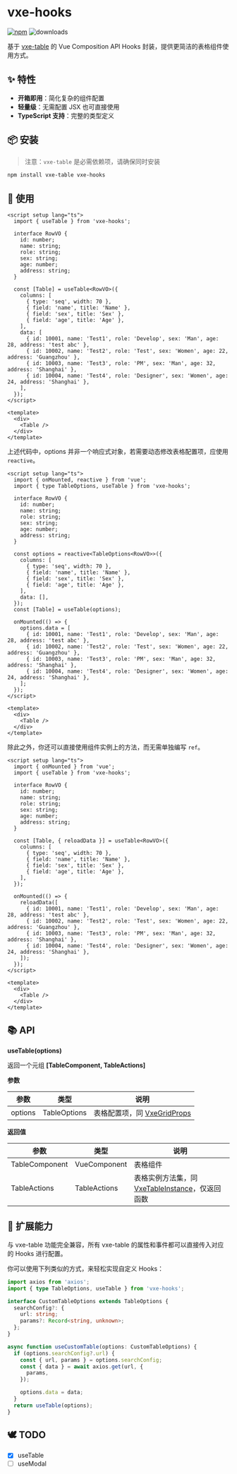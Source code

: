 # vxe-hooks

[![npm](https://img.shields.io/npm/v/vxe-hooks?style=flat-square&logo=npm&logoColor=CB3837&labelColor=FAFAFA)](https://www.npmjs.com/package/vxe-hooks)
![downloads](https://img.shields.io/npm/dt/vxe-hooks?style=flat-square&logo=tinder&logoColor=FF8C00&labelColor=FAFAFA)

基于 [vxe-table](https://github.com/x-extends/vxe-table) 的 Vue Composition API Hooks 封装，提供更简洁的表格组件使用方式。

## ✨ 特性

- **开箱即用**：简化复杂的组件配置
- **轻量级**：无需配置 JSX 也可直接使用
- **TypeScript 支持**：完整的类型定义

## 📦 安装

> 注意：`vxe-table` 是必需依赖项，请确保同时安装

```bash
npm install vxe-table vxe-hooks
```

## 🔨 使用

```vue
<script setup lang="ts">
  import { useTable } from 'vxe-hooks';

  interface RowVO {
    id: number;
    name: string;
    role: string;
    sex: string;
    age: number;
    address: string;
  }

  const [Table] = useTable<RowVO>({
    columns: [
      { type: 'seq', width: 70 },
      { field: 'name', title: 'Name' },
      { field: 'sex', title: 'Sex' },
      { field: 'age', title: 'Age' },
    ],
    data: [
      { id: 10001, name: 'Test1', role: 'Develop', sex: 'Man', age: 28, address: 'test abc' },
      { id: 10002, name: 'Test2', role: 'Test', sex: 'Women', age: 22, address: 'Guangzhou' },
      { id: 10003, name: 'Test3', role: 'PM', sex: 'Man', age: 32, address: 'Shanghai' },
      { id: 10004, name: 'Test4', role: 'Designer', sex: 'Women', age: 24, address: 'Shanghai' },
    ],
  });
</script>

<template>
  <div>
    <Table />
  </div>
</template>
```

上述代码中，options 并非一个响应式对象，若需要动态修改表格配置项，应使用 `reactive`。

```vue
<script setup lang="ts">
  import { onMounted, reactive } from 'vue';
  import { type TableOptions, useTable } from 'vxe-hooks';

  interface RowVO {
    id: number;
    name: string;
    role: string;
    sex: string;
    age: number;
    address: string;
  }

  const options = reactive<TableOptions<RowVO>>({
    columns: [
      { type: 'seq', width: 70 },
      { field: 'name', title: 'Name' },
      { field: 'sex', title: 'Sex' },
      { field: 'age', title: 'Age' },
    ],
    data: [],
  });
  const [Table] = useTable(options);

  onMounted(() => {
    options.data = [
      { id: 10001, name: 'Test1', role: 'Develop', sex: 'Man', age: 28, address: 'test abc' },
      { id: 10002, name: 'Test2', role: 'Test', sex: 'Women', age: 22, address: 'Guangzhou' },
      { id: 10003, name: 'Test3', role: 'PM', sex: 'Man', age: 32, address: 'Shanghai' },
      { id: 10004, name: 'Test4', role: 'Designer', sex: 'Women', age: 24, address: 'Shanghai' },
    ];
  });
</script>

<template>
  <div>
    <Table />
  </div>
</template>
```

除此之外，你还可以直接使用组件实例上的方法，而无需单独编写 `ref`。

```vue
<script setup lang="ts">
  import { onMounted } from 'vue';
  import { useTable } from 'vxe-hooks';

  interface RowVO {
    id: number;
    name: string;
    role: string;
    sex: string;
    age: number;
    address: string;
  }

  const [Table, { reloadData }] = useTable<RowVO>({
    columns: [
      { type: 'seq', width: 70 },
      { field: 'name', title: 'Name' },
      { field: 'sex', title: 'Sex' },
      { field: 'age', title: 'Age' },
    ],
  });

  onMounted(() => {
    reloadData([
      { id: 10001, name: 'Test1', role: 'Develop', sex: 'Man', age: 28, address: 'test abc' },
      { id: 10002, name: 'Test2', role: 'Test', sex: 'Women', age: 22, address: 'Guangzhou' },
      { id: 10003, name: 'Test3', role: 'PM', sex: 'Man', age: 32, address: 'Shanghai' },
      { id: 10004, name: 'Test4', role: 'Designer', sex: 'Women', age: 24, address: 'Shanghai' },
    ]);
  });
</script>

<template>
  <div>
    <Table />
  </div>
</template>
```

## 📚 API

**useTable(options)**

返回一个元组 **[TableComponent, TableActions]**

**参数**

| 参数    | 类型         | 说明                                                                   |
| ------- | ------------ | ---------------------------------------------------------------------- |
| options | TableOptions | 表格配置项，同 [VxeGridProps](https://vxetable.cn/#/table/api?q=props) |

**返回值**

| 参数           | 类型         | 说明                                                                                         |
| -------------- | ------------ | -------------------------------------------------------------------------------------------- |
| TableComponent | VueComponent | 表格组件                                                                                     |
| TableActions   | TableActions | 表格实例方法集，同 [VxeTableInstance](https://vxetable.cn/#/table/api?q=methods)，仅返回函数 |

## 🧩 扩展能力

与 vxe-table 功能完全兼容，所有 vxe-table 的属性和事件都可以直接传入对应的 Hooks 进行配置。

你可以使用下列类似的方式，来轻松实现自定义 Hooks：

```typescript
import axios from 'axios';
import { type TableOptions, useTable } from 'vxe-hooks';

interface CustomTableOptions extends TableOptions {
  searchConfig?: {
    url: string;
    params?: Record<string, unknown>;
  };
}

async function useCustomTable(options: CustomTableOptions) {
  if (options.searchConfig?.url) {
    const { url, params } = options.searchConfig;
    const { data } = await axios.get(url, {
      params,
    });

    options.data = data;
  }
  return useTable(options);
}
```

## 🕊️ TODO

- [x] useTable
- [ ] useModal
